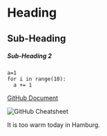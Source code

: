 # Heading

## Sub-Heading

##### Sub-Heading 2

```
a=1
for i in range(10):
  a += 1
```

[GitHub Document](https://docs.github.com/en/get-started/writing-on-github/getting-started-with-writing-and-formatting-on-github/basic-writing-and-formatting-syntax)

![GitHub Cheatsheet](https://s2.studylib.es/store/data/008825178_1-f39e56009941736933e722fe371a5cd3.png)

It is too warm today in Hamburg.
